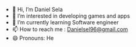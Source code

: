 - 👋 Hi, I’m Daniel Sela
- 👀 I’m interested in developing games and apps
- 🌱 I’m currently learning Software engineer
- 📫 How to reach me : Danielsel96@gmail.com
- 😄 Pronouns: He

